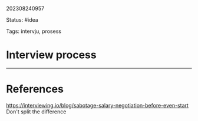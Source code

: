 202308240957

Status: #idea

Tags: intervju, prosess

# Interview process




---
# References

https://interviewing.io/blog/sabotage-salary-negotiation-before-even-start
Don't split the difference